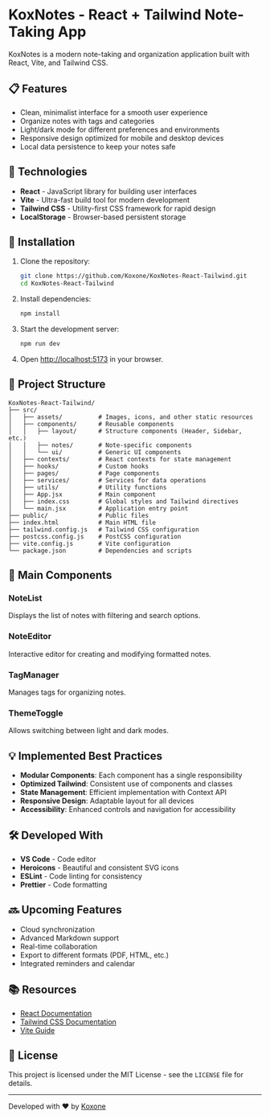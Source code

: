 # KoxNotes - React + Tailwind Note-Taking App

KoxNotes is a modern note-taking and organization application built with React, Vite, and Tailwind CSS.

## 📋 Features

- Clean, minimalist interface for a smooth user experience
- Organize notes with tags and categories
- Light/dark mode for different preferences and environments
- Responsive design optimized for mobile and desktop devices
- Local data persistence to keep your notes safe

## 🚀 Technologies

- **React** - JavaScript library for building user interfaces
- **Vite** - Ultra-fast build tool for modern development
- **Tailwind CSS** - Utility-first CSS framework for rapid design
- **LocalStorage** - Browser-based persistent storage

## 🔧 Installation

1. Clone the repository:
   ```bash
   git clone https://github.com/Koxone/KoxNotes-React-Tailwind.git
   cd KoxNotes-React-Tailwind
   ```

2. Install dependencies:
   ```bash
   npm install
   ```

3. Start the development server:
   ```bash
   npm run dev
   ```

4. Open [http://localhost:5173](http://localhost:5173) in your browser.

## 📁 Project Structure

```
KoxNotes-React-Tailwind/
├── src/
│   ├── assets/          # Images, icons, and other static resources
│   ├── components/      # Reusable components
│   │   ├── layout/      # Structure components (Header, Sidebar, etc.)
│   │   ├── notes/       # Note-specific components
│   │   └── ui/          # Generic UI components
│   ├── contexts/        # React contexts for state management
│   ├── hooks/           # Custom hooks
│   ├── pages/           # Page components
│   ├── services/        # Services for data operations
│   ├── utils/           # Utility functions
│   ├── App.jsx          # Main component
│   ├── index.css        # Global styles and Tailwind directives
│   └── main.jsx         # Application entry point
├── public/              # Public files
├── index.html           # Main HTML file
├── tailwind.config.js   # Tailwind CSS configuration
├── postcss.config.js    # PostCSS configuration
├── vite.config.js       # Vite configuration
└── package.json         # Dependencies and scripts
```

## 🧩 Main Components

### NoteList
Displays the list of notes with filtering and search options.

### NoteEditor
Interactive editor for creating and modifying formatted notes.

### TagManager
Manages tags for organizing notes.

### ThemeToggle
Allows switching between light and dark modes.

## 💡 Implemented Best Practices

- **Modular Components**: Each component has a single responsibility
- **Optimized Tailwind**: Consistent use of components and classes
- **State Management**: Efficient implementation with Context API
- **Responsive Design**: Adaptable layout for all devices
- **Accessibility**: Enhanced controls and navigation for accessibility

## 🛠️ Developed With

- **VS Code** - Code editor
- **Heroicons** - Beautiful and consistent SVG icons
- **ESLint** - Code linting for consistency
- **Prettier** - Code formatting

## 🔜 Upcoming Features

- Cloud synchronization
- Advanced Markdown support
- Real-time collaboration
- Export to different formats (PDF, HTML, etc.)
- Integrated reminders and calendar

## 📚 Resources

- [React Documentation](https://reactjs.org/docs/getting-started.html)
- [Tailwind CSS Documentation](https://tailwindcss.com/docs)
- [Vite Guide](https://vitejs.dev/guide/)

## 📝 License

This project is licensed under the MIT License - see the `LICENSE` file for details.

---

Developed with ❤️ by [Koxone](https://github.com/Koxone)

